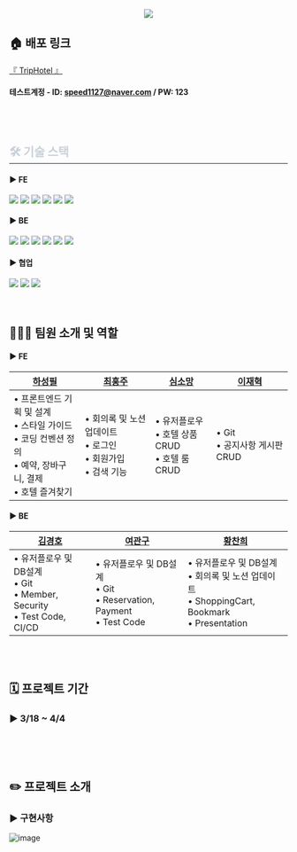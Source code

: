 <div align= "center">
    <img src="https://capsule-render.vercel.app/api?type=waving&color=gradient&height=120&text=✈️%20숙박%20예약%20서비스%20플랫폼&animation=fadeIn&fontColor=ffffff&fontSize=40" />
</div>

## 🏠 배포 링크

[ 『 TripHotel 』 ](https://triphotel.netlify.app/)
#### 테스트계정 - ID: speed1127@naver.com / PW: 123
            

<br>
<br>

</div>
    <div style="text-align: left;">
    <h2 style="border-bottom: 1px solid #21262d; color: #c9d1d9;"> 🛠️ 기술 스택 </h2> 
    <div> 
        <h4>► FE</h4>
          <img src="https://img.shields.io/badge/HTML5-E34F26?style=for-the-badge&logo=HTML5&logoColor=white">
          <img src="https://img.shields.io/badge/Javascript-F7DF1E?style=for-the-badge&logo=Javascript&logoColor=white">
          <img src="https://img.shields.io/badge/React-61DAFB?style=for-the-badge&logo=React&logoColor=white">
          <img src="https://img.shields.io/badge/Tailwind CSS-06B6D4?style=for-the-badge&logo=Tailwind CSS&logoColor=white">
          <img src="https://img.shields.io/badge/Zustand-000000?style=for-the-badge&logo=Zustand&logoColor=white">
          <img src="https://img.shields.io/badge/Vercel-000000?style=for-the-badge&logo=Vercel&logoColor=white">
        <h4>► BE</h4>
          <img src="https://img.shields.io/badge/Java-007396?style=for-the-badge&logo=Java&logoColor=white">
          <img src="https://img.shields.io/badge/Spring-6DB33F?style=for-the-badge&logo=Spring&logoColor=white">
          <img src="https://img.shields.io/badge/Spring Boot-6DB33F?style=for-the-badge&logo=Spring Boot&logoColor=white">
          <img src="https://img.shields.io/badge/Amazon AWS-232F3E?style=for-the-badge&logo=Amazon AWS&logoColor=white">
          <img src="https://img.shields.io/badge/Firebase-FFCA28?style=for-the-badge&logo=Firebase&logoColor=white">
          <img src="https://img.shields.io/badge/Docker-2496ED?style=for-the-badge&logo=Docker&logoColor=white">
        <h4>► 협업</h4>
          <img src="https://img.shields.io/badge/Github-181717?style=for-the-badge&logo=Github&logoColor=white">
          <img src="https://img.shields.io/badge/Slack-4A154B?style=for-the-badge&logo=Slack&logoColor=white">
          <img src="https://img.shields.io/badge/Notion-000000?style=for-the-badge&logo=Notion&logoColor=white">
          </div>
    </div>
    <br>
    <br>

## 🧑🏻‍💻 팀원 소개 및 역할
<h4>► FE</h4>

|   [하성필](https://github.com/hasungpil)   |   [최훙주](https://github.com/Zojo24)   |   [심소망](https://github.com/ssmv713)   |   [이재혁](https://github.com/Now-h)   |
|-----------|----------|----------|-----------|
|   • 프론트엔드 기획 및 설계<br> • 스타일 가이드<br> • 코딩 컨벤션 정의<br> • 예약, 장바구니, 결제<br> • 호텔 즐겨찾기<br>     |   • 회의록 및 노션 업데이트 <br> • 로그인<br> • 회원가입<br> • 검색 기능<br>    |    • 유저플로우 <br> • 호텔 상품 CRUD<br> • 호텔 룸 CRUD<br>    |   • Git<br> • 공지사항 게시판 CRUD<br>    |


<h4>► BE</h4>

|   [김경호](https://github.com/kyungho1224)   |   [여관구](https://github.com/Yeo-gwan-gu)   |   [황찬희](https://github.com/chanbi741)   |
|-----------|----------|----------|
|    • 유저플로우 및 DB설계<br> • Git<br> • Member, Security<br> • Test Code, CI/CD  |    • 유저플로우 및 DB설계<br> • Git<br> • Reservation, Payment<br> • Test Code    |    • 유저플로우 및 DB설계<br> • 회의록 및 노션 업데이트<br> • ShoppingCart, Bookmark<br> • Presentation    |

<br>
<br>

## 🗓️ 프로젝트 기간

### ► 3/18 ~ 4/4
<br>
<br>
<br>

## ✏️ 프로젝트 소개

### ► 구현사항 
![image](https://github.com/Now-h/FE7_Mini_Team4/assets/150241213/288f57ab-cfef-4adb-8753-34aee5756989)









